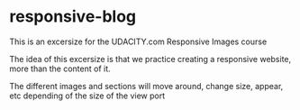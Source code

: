 # responsive-blog

This is an excersize for the UDACITY.com Responsive Images course

The idea of this excersize is that we practice creating a responsive website, more than the content of it.

The different images and sections will move around, change size, appear, etc depending of the size of the view port
